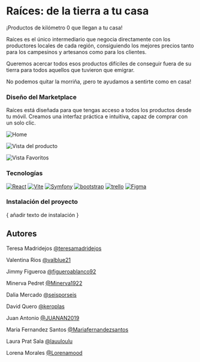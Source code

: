 # Raíces: de la tierra a tu casa

¡Productos de kilómetro 0 que llegan a tu casa!

Raíces es el único intermediario que negocia directamente con los productores locales de cada región, consiguiendo los mejores precios tanto para los campesinos y artesanos como para los clientes. 

Queremos acercar todos esos productos difíciles de conseguir fuera de su tierra para todos aquellos que tuvieron que emigrar. 

No podemos quitar la morriña, ¡pero te ayudamos a sentirte como en casa!


### Diseño del Marketplace

Raíces está diseñada para que tengas acceso a todos los productos desde tu móvil. Creamos una interfaz práctica e intuitiva, capaz de comprar con un solo clic. 

![Home](https://github.com/Equipo5-Raices/raices_equipo5/assets/118729017/556d7342-ba77-4625-8ea7-e3ed38481801)

![Vista del producto](https://github.com/Equipo5-Raices/raices_equipo5/assets/118729017/9d3cf887-0f19-4eaf-bf59-8065f9b5b0ec)

![Vista Favoritos](https://github.com/Equipo5-Raices/raices_equipo5/assets/118729017/9ee91fbe-72db-4179-96e2-555c68dc3bdf)




### Tecnologías 
<a href='https://github.com/shivamkapasia0' target="_blank"><img alt='React' src='https://img.shields.io/badge/ReactJS-100000?style=for-the-badge&logo=React&logoColor=FFFFFF&labelColor=5F6BD3&color=5F6BD3'/></a>
<a href='https://github.com/shivamkapasia0' target="_blank"><img alt='Vite' src='https://img.shields.io/badge/Vitte-100000?style=for-the-badge&logo=Vite&logoColor=white&labelColor=39B620&color=39B620'/></a>
<a href='https://github.com/shivamkapasia0' target="_blank"><img alt='Symfony' src='https://img.shields.io/badge/Symfony-100000?style=for-the-badge&logo=Symfony&logoColor=white&labelColor=black&color=black'/></a>
<a href='https://github.com/shivamkapasia0' target="_blank"><img alt='bootstrap' src='https://img.shields.io/badge/Bootstrap-100000?style=for-the-badge&logo=bootstrap&logoColor=white&labelColor=B85CDA&color=B85CDA'/></a>
<a href='https://github.com/shivamkapasia0' target="_blank"><img alt='trello' src='https://img.shields.io/badge/trello-100000?style=for-the-badge&logo=trello&logoColor=white&labelColor=726AFF&color=726AFF'/></a>
<a href='https://github.com/shivamkapasia0' target="_blank"><img alt='Figma' src='https://img.shields.io/badge/figma-100000?style=for-the-badge&logo=Figma&logoColor=white&labelColor=FF6ADA&color=000000'/></a>


### Instalación del proyecto 

{ añadir texto de instalación }


## Autores

Teresa Madridejos 
[@teresamadridejos](https://github.com/teresamadridejos)

Valentina Rios 
[@valblue21](https://github.com/valblue21)

Jimmy Figueroa
[@figueroablanco92](https://github.com/figueroablanco92)

Minerva Pedret
[@Minerva1922](https://github.com/Minerva1922)

Dalia Mercado
[@seisporseis](https://github.com/seisporseis)

David Quero
[@keroplas](https://github.com/keroplas)

Juan Antonio
[@JUANAN2019](https://github.com/JUANAN2019)

Maria Fernandez Santos 
[@Mariafernandezsantos](https://github.com/Mariafernandezsantos)

Laura Prat Sala
[@lauuloulu](https://github.com/lauuloulu)

Lorena Morales
[@Lorenamood](https://github.com/Lorenamood)


       